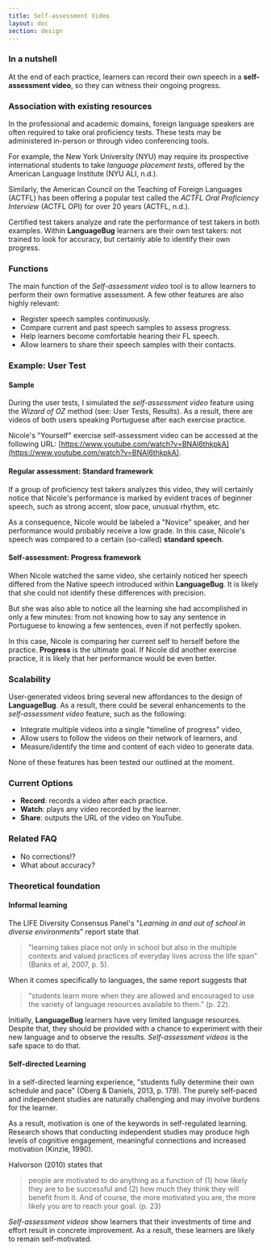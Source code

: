 ```yaml
---
title: Self-assessment Video
layout: doc
section: design
---
```


### In a nutshell

At the end of each practice, learners can record their own speech in a **self-assessment video**, so they can witness their ongoing progress.

### Association with existing resources

In the professional and academic domains, foreign language speakers are often required to take oral proficiency tests. These tests may be administered in-person or through video conferencing tools.

For example, the New York University (NYU) may require its prospective international students to take *language placement tests*, offered by the American Language Institute (NYU ALI, n.d.).

Similarly, the American Council on the Teaching of Foreign Languages (ACTFL) has been offering a popular test called the *ACTFL Oral Proficiency Interview* (ACTFL OPI) for over 20 years (ACTFL, n.d.).

Certified test takers analyze and rate the performance of test takers in both examples. Within **LanguageBug** learners are their own test takers: not trained to look for accuracy, but certainly able to identify their own progress.

### Functions

The main function of the *Self-assessment video* tool is to allow learners to perform their own formative assessment. A few other features are also highly relevant: 

* Register speech samples continuously.
* Compare current and past speech samples to assess progress.
* Help learners become comfortable hearing their FL speech.
* Allow learners to share their speech samples with their contacts.

### Example: **User Test**

#### Sample

During the user tests, I simulated the *self-assessment video* feature using the *Wizard of OZ* method (see: User Tests, Results). As a result, there are videos of both users speaking Portuguese after each exercise practice.

Nicole's "Yourself" exercise self-assessment video can be accessed at the following URL: [https://www.youtube.com/watch?v=BNAl6thkpkA](https://www.youtube.com/watch?v=BNAl6thkpkA).

#### Regular assessment: Standard framework

If a group of proficiency test takers analyzes this video, they will certainly notice that Nicole's performance is marked by evident traces of beginner speech, such as strong accent, slow pace, unusual rhythm, etc.

As a consequence, Nicole would be labeled a "Novice" speaker, and her performance would probably receive a low grade. In this case, Nicole's speech was compared to a certain (so-called) **standard speech**.

#### Self-assessment: Progress framework

When Nicole watched the same video, she certainly noticed her speech differed from the Native speech introduced within **LanguageBug**. It is likely that she could not identify these differences with precision.

But she was also able to notice all the learning she had accomplished in only a few minutes: from not knowing how to say any sentence in Portuguese to knowing a few sentences, even if not perfectly spoken. 

In this case, Nicole is comparing her current self to herself before the practice. **Progress** is the ultimate goal. If Nicole did another exercise practice, it is likely that her performance would be even better.

### Scalability

User-generated videos bring several new affordances to the design of **LanguageBug**. As a result, there could be several enhancements to the *self-assessment video* feature, such as the following:

* Integrate multiple videos into a single "timeline of progress" video, 
* Allow users to follow the videos on their network of learners, and
* Measure/identify the time and content of each video to generate data.

None of these features has been tested our outlined at the moment.

### Current Options

* **Record**: records a video after each practice.
* **Watch**: plays any video recorded by the learner.
* **Share**: outputs the URL of the video on YouTube.

### Related FAQ

* No corrections!?
* What about accuracy?

### Theoretical foundation

#### Informal learning

The LIFE Diversity Consensus Panel's "*Learning in and out of school in diverse environments*" report state that 

> "learning takes place not only in school but also in the multiple contexts and valued practices of everyday lives across the life span" (Banks et al, 2007, p. 5).

When it comes specifically to languages, the same report suggests that

> "students learn more when they are allowed and encouraged to use the variety of language resources available to them.” (p. 22).

Initially, **LanguageBug** learners have very limited language resources. Despite that, they should be provided with a chance to experiment with their new language and to observe the results. *Self-assessment videos* is the safe space to do that.

#### Self-directed Learning

In a self-directed learning experience, "students fully determine their own schedule and pace" (Oberg & Daniels, 2013, p. 179). The purely self-paced and independent studies are naturally challenging and may involve burdens for the learner.

As a result, motivation is one of the keywords in self-regulated learning. Research shows that conducting independent studies may produce high levels of cognitive engagement, meaningful connections and increased motivation (Kinzie, 1990).

Halvorson (2010) states that

> people are motivated to do anything as a function of (1) how likely they are to be successful and (2) how much they think they will benefit from it. And of course, the more motivated you are, the more likely you are to reach your goal. (p. 23)

*Self-assessment videos* show learners that their investments of time and effort result in concrete improvement. As a result, these learners are likely to remain self-motivated.